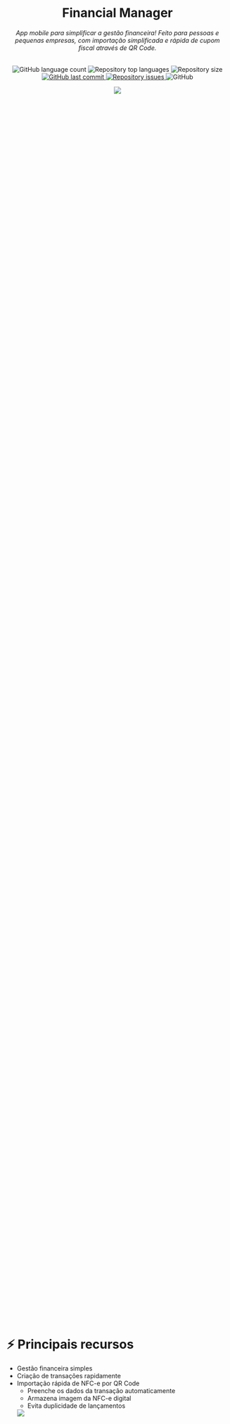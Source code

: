 <h1 align="center">
  Financial Manager
</h1>
<h6 align = "center">
    App mobile para simplificar a gestão financeira!
    Feito para pessoas e pequenas empresas, com importação simplificada e rápida de cupom fiscal através de QR Code.
</h6>
<p align="center">
  <img alt="GitHub language count" src="https://img.shields.io/github/languages/count/rafaelbds04/financial-manager.svg">

<img alt="Repository top languages" src="https://img.shields.io/github/languages/top/rafaelbds04/financial-manager.svg">

<img alt="Repository size" src="https://img.shields.io/github/repo-size/rafaelbds04/financial-manager.svg">

  <a href="https://github.com/rafaelbds04/financial-manager/commits/master">
    <img alt="GitHub last commit" src="https://img.shields.io/github/last-commit/rafaelbds04/financial-manager.svg">
  </a>
  
  <a href="https://github.com/rafaelbds04/financial-manager/issues">
    <img alt="Repository issues" src="https://img.shields.io/github/issues/rafaelbds04/financial-manager.svg">
  </a>
  
  <img alt="GitHub" src="https://img.shields.io/github/license/rafaelbds04/financial-manager.svg">
</p>
<div style="text-align:center; height: 70vh"><img src=".github/Screen_1.gif" /></div>
</p>

# ⚡️ Principais recursos
* Gestão financeira simples
* Criação de transações rapidamente
* Importação rápida de NFC-e por QR Code
    - Preenche os dados da transação automaticamente
    - Armazena imagem da NFC-e digital
    - Evita duplicidade de lançamentos
    <div style="height: 50vh"><img src=".github/receiptImport.gif" /></div>
* Permite inserção de anexos
* Controle de pagamentos e vencimentos
* Gera integridade para os dados

## 🤔 Motivações
Pessoas e pequenas empresas também fazem compras em mercados, supermercados e "vendinhas" que em suma fornecem NFC-e (Nota Fiscal de Consumidor Eletrônica) devido a sua praticidade. Porém, erps e gestores financeiros não dão suporte facilitado para importação deste tipo de nota.
Este aplicativo foi feito com objetivo de descomplicar e agilizar o controle financeiro, por meio da tecnologia e dos recursos disponíveis! *E é open-source :)
## 📱 Screenshots

<img style="max-height: 100%" src=".github/screenshots.jpg" />

## 🧐 Limitações 
* Atualmente requer conexão com a internet
* Apenas notas fiscais de consumidor cariocas (RJ) são importadas
    *Contribua para suporte a notas de outros estados!
## 🔥 Roadmap
  - [ ] Exportar dados pelo app (csv)
  - [ ] Páginas de cadastro de usuários e categorias
  - [ ] Offline First
  - [ ] Recuperação de NF-es
  - [ ] Ampliar suporte para mais estados (NFC-e)



## 🚀 Iniciando o projeto

Requerimentos: 
  * [API backend](https://github.com/rafaelbds04/financial-manager-api)
  * [Git](https://git-scm.com)
  * [Node.js](https://nodejs.org/)
  * [Yarn](https://yarnpkg.com)
    
```bash
# Clone este repositório
$ git clone https://github.com/rafaelbds04/financial-manager.git

# Vá para a pasta do repositório
$ cd financial-manager

#Instale as dependências
$ yarn

```

* Após instalado renomeie o arquivo `environment.ts.example` para `environment.ts` e defina `baseApiUrl` de acordo com o url da [API](https://github.com/rafaelbds04/financial-manager-api) e o ambiente.

```bash
# E por último execute a aplicação!
$ yarn start
```
* Expo irá executar
    * Instale o expo client no seu smartphone [iOS](https://apps.apple.com/app/apple-store/id982107779) ou [Android](https://play.google.com/store/apps/details?id=host.exp.exponent)  e conecte por meio do QR Code gerado!
    * Ou utilize um emulador 
    No Expo CLI pressione 
        * `i` para executar no Simulador iOS
        * `a` para executar no emulador Android ou dispositivo conectado
* Pronto, você já pode começar a desenvolver! 🎉

# ⭐️ Contribuindo


1. Clone este repositório e crie uma nova branch: `git checkout https://github.com/rafaelbds04/financial-manager -b <nome_da_sua_nova_branch>`.
2. Envie para branch de origem: `git push origin financial-manager / <nome_da_sua_branch>`.
3. Crie um Pull Request!

E não menos importante adicione uma [GitHub Star](https://github.com/rafaelbds04/financial-manager) para este projeto! :D

## Licença
[GNU Affero General Public License v3](https://www.gnu.org/licenses/agpl-3.0.html)
